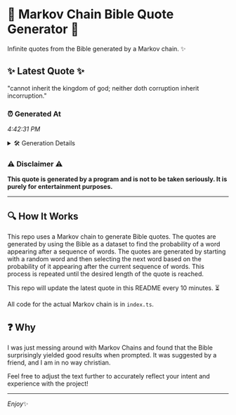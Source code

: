 # 📖 Markov Chain Bible Quote Generator 📖

Infinite quotes from the Bible generated by a Markov chain. ✨

## ✨ Latest Quote ✨
"cannot inherit the kingdom of god; neither doth corruption inherit incorruption."

### ⏰ Generated At
*4:42:31 PM*

<details>
    <summary>🛠️ Generation Details</summary>
    <p>
        <strong>🌱 Seed:</strong> cannot<br>
        <strong>🔄 Iterations:</strong> 10<br>
        <strong>📜 Context History:</strong><br>[ cannot ]: inherit<br>[ cannot, inherit ]: the<br>[ cannot, inherit, the ]: kingdom<br>[ cannot, inherit, the, kingdom ]: of<br>[ cannot, inherit, the, kingdom, of ]: god;<br>[ cannot, inherit, the, kingdom, of, god; ]: neither<br>[ inherit, the, kingdom, of, god;, neither ]: doth<br>[ the, kingdom, of, god;, neither, doth ]: corruption<br>[ kingdom, of, god;, neither, doth, corruption ]: inherit<br>[ of, god;, neither, doth, corruption, inherit ]: incorruption.<br>
    </p>
</details>

### ⚠️ Disclaimer ⚠️
**This quote is generated by a program and is not to be taken seriously. It is purely for entertainment purposes.**

---

## 🔍 How It Works

This repo uses a Markov chain to generate Bible quotes. The quotes are generated by using the Bible as a dataset to find the probability of a word appearing after a sequence of words. The quotes are generated by starting with a random word and then selecting the next word based on the probability of it appearing after the current sequence of words. This process is repeated until the desired length of the quote is reached.

This repo will update the latest quote in this README every 10 minutes. ⏳

All code for the actual Markov chain is in `index.ts`.

## ❓ Why

I was just messing around with Markov Chains and found that the Bible surprisingly yielded good results when prompted. 
It was suggested by a friend, and I am in no way christian.

Feel free to adjust the text further to accurately reflect your intent and experience with the project!

---

*Enjoy*✨
